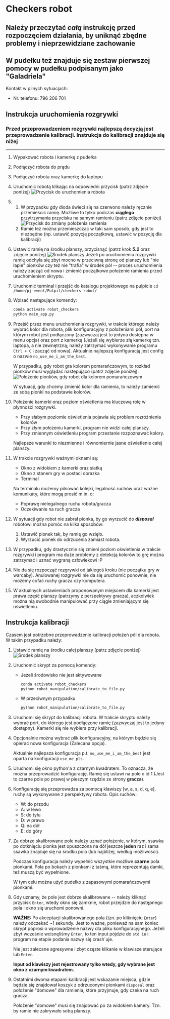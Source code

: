 # Checkers robot

Należy przeczytać *całą* instrukcję przed rozpoczęciem działania, by uniknąć zbędne problemy i nieprzewidziane zachowanie
---

W pudełku też znajduje się zestaw pierwszej pomocy w pudełku podpisanym jako "Galadriela"
---

Kontakt w pilnych sytuacjach:

* Nr. telefonu: 796 206 701

## Instrukcja uruchomienia rozgrywki

### Przed przeprowadzeniem rozgrywki najlepszą decyzją jest przeprowadzenie kalibracji. Instrukcja do kalibracji znajduje się niżej

---

1. Wypakować robota i kamerkę z pudełka
2. Podłączyć robota do prądu
3. Podłączyć robota oraz kamerkę do laptopu
4. Uruchomić robotą klikając na odpowiedni przycisk (patrz zdjęcie poniżej)
![Przycisk do uruchomienia robota](md_img/1.jpg)
5.
   1. W przypadku gdy dioda świeci się na czerwono należy ręcznie przemieścić ramię. Możliwe to tylko podczas **ciągłego** przytrzymania przycisku na samym ramieniu (patrz zdjęcie poniżej)
   ![Przycisk do zmiany położenia ramienia](md_img/3.jpg)
   2. Ramie też można przemieszczać w taki sam sposób, gdy jest to niezbędne (np. ustawić pozycję początkową, ustawić w pozycję dla kalibracji)
6. Ustawić ramię na środku planszy, przycisnąć (patrz krok ***5.2*** oraz zdjęcie poniżej)
![Środek planszy](md_img/5.jpg)
Jeżeli po uruchomieniu rozgrywki ramię odchyla się zbyt mocno w przeciwną stronę od planszy lub "nie łapie" pionków czy też nie "trafia" w środek pół -- proces uruchomienia należy zacząć od nowa i zmienić początkowe położenie ramienia przed uruchomieniem skryptu.

7. Uruchomić terminal i przejść do katalogu projektowego na pulpicie
    `cd /home/pj-event/Pulpit/checkers-robot/`

8. Wpisać następujące komendy:

    ```bash
    conda activate robot_checkers
    python main_app.py
    ```

9. Przejść przez menu uruchomienia rozgrywki, w trakcie którego należy wybrać kolor dla robota, plik konfiguracyjny z położeniami pół, port na którym robot jest podłączony (zazwyczaj jest to jedyna dostępna w menu opcja) oraz port z kamerką (Jeżeli się wybierze złą kamerkę tzn. laptopa, a nie zewnętrzną; należy zatrzymać wykonywanie programu `Ctrl + C` i zacząć od nowa). Aktualnie najlepszą konfiguracją jest config o nazwie `no_use_me_i_am_the_best`.

    W przypadku, gdy robot gra kolorem pomarańczowym, to rozkład pionków musi wyglądać następująco (patrz zdjęcie poniżej).
    ![Położenie pionków, gdy robot dla kolorem pomarańczowym](md_img/4.jpg)

    W sytuacji, gdy chcemy zmienić kolor dla ramienia, to należy zamienić ze sobą pionki na podstawie kolorów.

10. Położenie kamerki oraz poziom oświetlenia ma kluczową rolę w płynności rozgrywki.

    * Przy słabym poziomie oświetlenia pojawia się problem rozróżnienia kolorów
    * Przy złym położeniu kamerki, program nie widzi całej planszy.
    * Przy zmiennym oświetleniu program przestanie rozpoznawać kolory.

    Najlepsze warunki to niezmienne i równomiernie jasne oświetlenie całej planszy.

11. W trakcie rozgrywki ważnymi oknami są:

    * Okno z widokiem z kamerki oraz siatką
    * Okno z stanem gry w postaci obrazka
    * Terminal
  
    Na terminalu możemy pilnować kolejki, legalność ruchów oraz ważne komunikaty, które mogą prosić m.in. o:

    * Poprawę nielegalnego ruchu robota/gracza
    * Oczekiwanie na ruch gracza

12. W sytuacji gdy robot nie zabrał pionka, by go wyrzucić do ***disposal*** robotowi można pomóc na kilka sposobów:
    1. Ustawić pionek tak, by ramię go wzięło.
    2. Wyrzucić pionek do odrzucenia zamiast robota.
13. W przypadku, gdy drastycznie się zmieni poziom oświetlenia w trakcie rozgrywki i program ma duże problemy z detekcją kolorów to grę można zatrzymać i uznać wygraną człowiekowi :P
14. Nie da się rozpocząć rozgrywki od jakiegoś kroku (nie początku gry w warcaby). Anulowanej rozgrywki nie da się uruchomić ponownie, nie możemy cofać ruchy gracza czy komputera.
15. W aktualnych ustawieniach proponowanym miejscem dla kamerki jest prawa część planszy (patrzymy z perspektywy gracza), aczkolwiek można nią swobodnie manipulować przy ciągle zmieniającym się oświetleniu.

## Instrukcja kalibracji

Czasem jest potrzebne przeprowadzenie kalibracji położeń pól dla robota. W takim przypadku należy:

1. Ustawić ramię na środku całej planszy (patrz zdjęcie poniżej)
![Środek planszy](md_img/5.jpg)
2. Uruchomić skrypt za pomocą komendy:

    * Jeżeli środowisko nie jest aktywowane

        ```bash
        conda activate robot_checkers
        python robot_manipulation/calibrate_to_file.py
        ```

    * W przeciwnym przypadku

        ```bash
        python robot_manipulation/calibrate_to_file.py
        ```

3. Uruchomi się skrypt do kalibracji robota. W trakcie skryptu należy wybrać port, do którego jest podłączone ramię (zazwyczaj jest to jedyny dostępny). Kamerki się nie wybiera przy kalibracji.
4. Opcjonalnie można wybrać plik konfiguracyjny, na którym będzie się opierać nowa konfiguracja (Zalecana opcja).

   Aktualnie najlepsza konfiguracja p.t. `no_use_me_i_am_the_best` jest oparta na konfiguracji `use_me_pls`.

5. Uruchomi się okno python'a z czarnym kwadratem. To oznacza, że można przeprowadzić konfigurację. Ramię się ustawi na pole o id 1 (Jest to czarne pole po prawej w pieszym rzędzie ze strony **gracza**).
6. Konfigurację się przeprowadza za pomocą klawiszy [w, a, s, d, q, e], ruchy są wykonywane z perspektywy robota. Opis ruchów:

    * W: do przodu
    * A: w lewo
    * S: do tyłu
    * D: w prawo
    * Q: na dół
    * E: do góry
7. Za dobrze skalibrowane pole należy uznać położenie, w którym, ssawka po dotknięciu pionka jest opuszczona na dół jeszcze **jeden** raz i sama ssawka znajduje się na środku pola (lub najbliżej, według możliwości).

    Podczas konfiguracja należy wypełnić wszystkie możliwe **czarne** pola pionkami. Pola po bokach z pionkami z taśmą, które reprezentują damki, też muszą być wypełnione.

    W tym celu można użyć pudełko z zapasowymi pomarańczowymi pionkami.

8. Gdy uznamy, że pole jest dobrze skalibrowane -- należy kliknąć przycisk `Enter`, wtedy okno się zamknie, robot przejdzie do następnego pola i okno się uruchomi ponowni.

    **WAŻNE:**
    Po akceptacji skalibrowanego pola (tzn. po kliknięciu `Enter`) należy odczekać ~1 sekundy. Jest to ważne, ponieważ na sam koniec skrypt poprosi o wprowadzenie nazwy dla pliku konfiguracyjnego. Jeżeli zbyt wcześnie wcisnęliśmy `Enter`, to ten input pójdzie do `std in` i program na etapie podania nazwy się crash`uje.

    Nie jest zalecane agresywne i zbyt częste klikanie w klawisze sterujące lub `Enter`.

    **Input od klawiszy jest rejestrowany tylko wtedy, gdy wybrane jest okno z czarnym kwadratem.**

9. Ostatnimi dwoma etapami kalibracji jest wskazanie miejsca, gdzie będzie się znajdował koszyk z odrzuconymi pionkami `disposal` oraz położenie "domowe" dla ramienia, które przyjmuje, gdy czeka na ruch gracza.

    Położenie "domowe" musi się znajdować po za widokiem kamery. Tzn. by ramie nie zakrywało sobą planszy.
